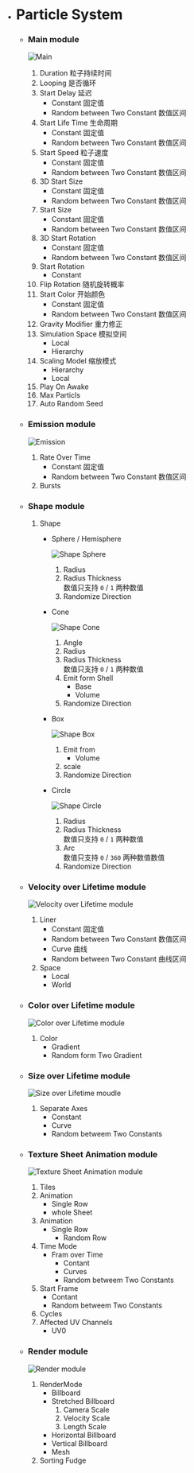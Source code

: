 -  # Particle System
    - ### Main module
        ![Main](./img/Particle_System/PartSysPartSysInsp.png)
        1. Duration 粒子持续时间
        2. Looping 是否循环
        3. Start Delay 延迟
            - Constant 固定值 
            - Random between Two Constant 数值区间
        4. Start Life Time 生命周期
            - Constant 固定值
            - Random between Two Constant 数值区间
        5. Start Speed 粒子速度
            - Constant 固定值
            - Random between Two Constant 数值区间
        6. 3D Start Size 
            - Constant 固定值
            - Random between Two Constant 数值区间
        7. Start Size
            - Constant 固定值
            - Random between Two Constant 数值区间
        8. 3D Start Rotation
            - Constant 固定值
            - Random between Two Constant 数值区间
        9. Start Rotation
            - Constant
        10. Flip Rotation 随机旋转概率
        11. Start Color 开始颜色
            - Constant 固定值
            - Random between Two Constant 数值区间
        12. Gravity Modifier 重力修正
        13. Simulation Space 模拟空间
            - Local 
            - Hierarchy 
        14. Scaling Model 缩放模式
            - Hierarchy
            - Local
        15. Play On Awake
        16. Max Particls
        17. Auto Random Seed 
    - ### Emission module
        ![Emission](./img/Particle_System/PartSysEmissionModule-0.png)
        1. Rate Over Time
            - Constant 固定值
            - Random between Two Constant 数值区间
        2. Bursts
    - ### Shape module
        1. Shape 
            - Sphere / Hemisphere  
                
                ![Shape Sphere](./img/Particle_System/ShapeModule_Sphere.png)
                1. Radius
                2. Radius Thickness  
                    数值只支持 ` 0 ` / ` 1 ` 两种数值  
                3. Randomize Direction

            - Cone

                ![Shape Cone](./img/Particle_System/ShapeModule_Cone.png)
                1. Angle
                2. Radius
                3. Radius Thickness  
                    数值只支持 ` 0 ` / ` 1 ` 两种数值
                4. Emit form Shell
                    - Base
                    - Volume
                5. Randomize Direction
            
            - Box

                ![Shape Box](./img/Particle_System/ShapeModule_Box.png)
                1. Emit from
                    - Volume
                2. scale
                3. Randomize Direction
           
            - Circle

                ![Shape Circle](img/Particle_System/ShapeModule_Circle.png)
                1. Radius
                2. Radius Thickness  
                    数值只支持 ` 0 ` / ` 1 ` 两种数值
                3. Arc  
                    数值只支持 ` 0 ` / ` 360 ` 两种数值数值
                4. Randomize Direction
   
    - ### Velocity over Lifetime module
        ![Velocity over Lifetime module](./img/Particle_System/PartSysVelOverLifeInsp.png)
        1. Liner
            - Constant 固定值
            - Random between Two Constant 数值区间
            - Curve 曲线
            - Random between Two Constant 曲线区间
        2. Space
            - Local
            - World
    - ### Color over Lifetime module
        ![Color over Lifetime module](./img/Particle_System/PartSysColorOverLifeInsp.png)
        1. Color
            - Gradient
            - Random form Two Gradient
    - ### Size over Lifetime module
        ![Size over Lifetime moudle](./img/Particle_System/PartSysSizeOverLifeInsp.png)
        1. Separate Axes
            - Constant
            - Curve
            - Random betweem Two Constants
    
    - ### Texture Sheet Animation module
        ![Texture Sheet Animation module](./img/Particle_System/PartSysTexSheetAnimModule-0.png)
        1. Tiles
        2. Animation
            - Single Row
            - whole Sheet
        3. Animation
            - Single Row
              - Random Row
        4. Time Mode
            - Fram over Time
              - Contant
              - Curves
              - Random betweem Two Constants
        6. Start Frame
            - Contant
            - Random betweem Two Constants
        7. Cycles
        8. Affected UV Channels
            - UV0
    - ### Render module
        ![Render module](./img/Particle_System/PartSysRendererModule-0.png)
        1. RenderMode
            - Billboard
            - Stretched Billboard
                1. Camera Scale
                2. Velocity Scale
                3. Length Scale
            - Horizontal Billboard 
            - Vertical Billboard
            - Mesh
        2. Sorting Fudge
